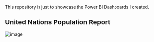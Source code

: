 This repository is just to showcase the Power BI Dashboards I created.

## United Nations Population Report
![image](https://github.com/CarlosCapili/United-Nations-World-Population-Prospects/assets/59804756/c6fdab56-fd92-46f1-b681-f78b33e6c7dd)
